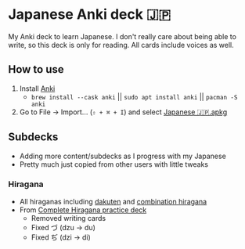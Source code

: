 # Japanese Anki deck 🇯🇵

My Anki deck to learn Japanese. I don't really care about being able to write, so this deck is only for reading. All cards include voices as well.

## How to use

1. Install [Anki](https://apps.ankiweb.net/)
   - `brew install --cask anki` || `sudo apt install anki` || `pacman -S anki`
2. Go to File → Import... (`⇧ + ⌘ + I`) and select [Japanese 🇯🇵.apkg](./Japanese%20%F0%9F%87%AF%F0%9F%87%B5.apkg)

## Subdecks

- Adding more content/subdecks as I progress with my Japanese
- Pretty much just copied from other users with little tweaks

### Hiragana

- All hiraganas including [dakuten](https://www.tofugu.com/japanese/learn-hiragana/#dakuten--han-dakuten) and [combination hiragana](https://www.tofugu.com/japanese/learn-hiragana/#combination-hiragana)
- From [Complete Hiragana practice deck](https://ankiweb.net/shared/info/843221611)
  - Removed writing cards
  - Fixed づ (dzu → du)
  - Fixed ぢ (dzi → di)
